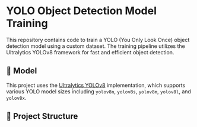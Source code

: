 # YOLO Object Detection Model Training

This repository contains code to train a YOLO (You Only Look Once) object detection model using a custom dataset. The training pipeline utilizes the Ultralytics YOLOv8 framework for fast and efficient object detection.

## 🧠 Model

This project uses the [Ultralytics YOLOv8](https://github.com/ultralytics/ultralytics) implementation, which supports various YOLO model sizes including `yolov8n`, `yolov8s`, `yolov8m`, `yolov8l`, and `yolov8x`.

## 📁 Project Structure


